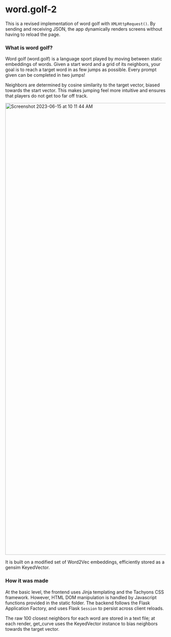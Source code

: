 # word.golf-2
This is a revised implementation of word golf with `XMLHttpRequest()`. By sending and receiving JSON, the app dynamically renders screens without having to reload the page.

### What is word golf?
Word golf (word.golf) is a language sport played by moving between static embeddings of words. Given a start word and a grid of its neighbors, your goal is to reach a target word in as few jumps as possible. Every prompt given can be completed in two jumps!

Neighbors are determined by cosine similarity to the target vector, biased towards the start vector. This makes jumping feel more intuitive and ensures that players do not get too far off track.

<img width="1414" alt="Screenshot 2023-06-15 at 10 11 44 AM" src="https://github.com/rkique/word.golf-2/assets/46641307/c9d9081c-c41b-43db-bf5b-027c3dc9025e">

It is built on a modified set of Word2Vec embeddings, efficiently stored as a gensim KeyedVector. 

### How it was made
At the basic level, the frontend uses Jinja templating and the Tachyons CSS framework. However, HTML DOM manipulation is handled by Javascript functions provided in the static folder. The backend follows the Flask Application Factory, and uses Flask `Session` to persist across client reloads. 

The raw 100 closest neighbors for each word are stored in a text file; at each render, get_curve uses the KeyedVector instance to bias neighbors towards the target vector.
